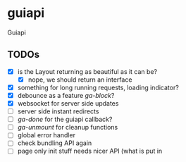 # guiapi
Guiapi

## TODOs

- [x] is the Layout returning as beautiful as it can be?
  - [x] nope, we should return an interface 
- [x] something for long running requests, loading indicator?
- [x] debounce as a feature *ga-block*?
- [x] websocket for server side updates
- [ ] server side instant redirects 
- [ ] *ga-done* for the guiapi callback?
- [ ] *ga-unmount* for cleanup functions
- [ ] global error handler
- [ ] check bundling API again
- [ ] page only init stuff needs nicer API (what is put in <script> globals)
- [ ] tests
- [ ] documentation
